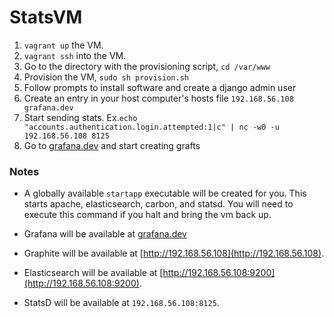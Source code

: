 StatsVM
=======

1. `vagrant up` the VM. 
2. `vagrant ssh` into the VM.
3. Go to the directory with the provisioning script, `cd /var/www`
4. Provision the VM, `sudo sh provision.sh`
5. Follow prompts to install software and create a django admin user
6. Create an entry in your host computer's hosts file `192.168.56.108 grafana.dev`
7. Start sending stats. Ex.`echo "accounts.authentication.login.attempted:1|c" | nc -w0 -u 192.168.56.108 8125`
8. Go to [grafana.dev](http://grafana.dev) and start creating grafts

### Notes
 - A globally available `startapp` executable will be created for you. This starts apache, elasticsearch, carbon, and statsd. You will need to execute this command if you halt and bring the vm back up.

 - Grafana will be available at [grafana.dev](http://grafana.dev)
 
 - Graphite will be available at [http://192.168.56.108](http://192.168.56.108).

 - Elasticsearch will be available at [http://192.168.56.108:9200](http://192.168.56.108:9200).

 - StatsD will be available at `192.168.56.108:8125`.
